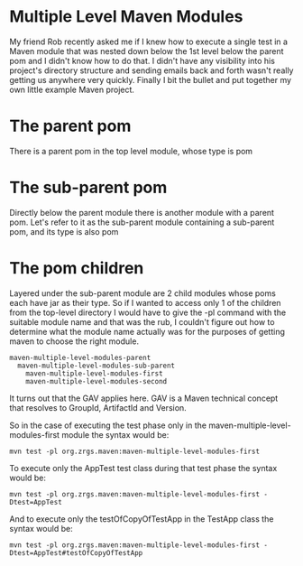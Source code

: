 Multiple Level Maven Modules
============================

My friend Rob recently asked me if I knew how to execute a single test in a Maven module that was nested down below the 1st level below the parent pom and I
didn't know how to do that. I didn't have any visibility into his project's directory structure and sending emails back and forth wasn't really getting us
anywhere very quickly. Finally I bit the bullet and put together my own little example Maven project.

The parent pom
==============

There is a parent pom in the top level module, whose type is pom

The sub-parent pom
==================

Directly below the parent module there is another module with a parent pom. Let's refer to it as the sub-parent module containing a sub-parent pom, and its
type is also pom

The pom children
================

Layered under the sub-parent module are 2 child modules whose poms each have jar as their type. So if I wanted to access only 1 of the children from the
top-level directory I would have to give the -pl command with the suitable module name and that was the rub, I couldn't figure out how to determine what the
module name actually was for the purposes of getting maven to choose the right module.

    maven-multiple-level-modules-parent
      maven-multiple-level-modules-sub-parent
        maven-multiple-level-modules-first
        maven-multiple-level-modules-second

It turns out that the GAV applies here. GAV is a Maven technical concept that resolves to GroupId, ArtifactId and Version.

So in the case of executing the test phase only in the maven-multiple-level-modules-first module the syntax would be:

    mvn test -pl org.zrgs.maven:maven-multiple-level-modules-first

To execute only the AppTest test class during that test phase the syntax would be:

    mvn test -pl org.zrgs.maven:maven-multiple-level-modules-first -Dtest=AppTest

And to execute only the testOfCopyOfTestApp in the TestApp class the syntax would be:

    mvn test -pl org.zrgs.maven:maven-multiple-level-modules-first -Dtest=AppTest#testOfCopyOfTestApp

